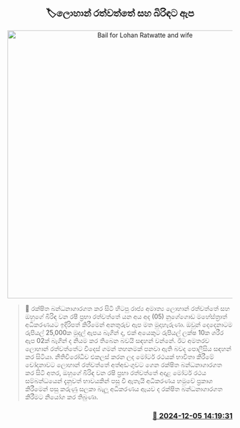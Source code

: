 <p align='center'><b><h2 align='center' title='Bail for Lohan Ratwatte and wife'>🏷ලොහාන් රත්වත්තේ සහ බිරිඳට ඇප</h2></b></p>
<p align='center'><img src='https://helakuru.sgp1.cdn.digitaloceanspaces.com/esana/images/lib/lohan-rathwaththe-1-archived.jpg' width='600' alt='Bail for Lohan Ratwatte and wife'></p>

>📝 රක්ෂිත බන්ධනාගාරගත කර සිටි හිටපු රාජ්‍ය අමාත්‍ය ලොහාන් රත්වත්තේ සහ ඔහුගේ බිරිඳ වන රෂී ප්‍රභා රත්වත්තේ යන අය අද (05) නුගේගොඩ මහේස්ත්‍රාත් අධිකරණයට ඉදිරිපත් කිරීමෙන් අනතුරුව ඇප මත මුදාහැරුණා.
ඔවුන් දෙදෙනාටම රුපියල් 25,000ක මුදල් ඇපය බැගින් ද, එක් අයෙකුට රුපියල් ලක්ෂ 10ක ශරීර ඇප 02ක් බැගින් ද නියම කර තිබෙන බවයි සඳහන් වන්නේ.
ඊට අමතරව ලොහාන් රත්වත්තේට විදෙස් ගමන් තහනමක් පනවා ඇති බවද පොලීසිය සඳහන් කර සිටියා.
නීතිවිරෝධීව එකලස් කරන ලද මෝටර් රථයක් භාවිතා කිරීමේ චෝදනාවට ලොහාන් රත්වත්තේ අත්අඩංගුවට ගෙන රක්ෂිත බන්ධනාගාරගත කර සිටි අතර, ඔහුගේ බිරිඳ වන රෂි ප්‍රභා රත්වත්තේ අදාළ මෝටර් රථය සම්බන්ධයෙන් දැනුවත් භාවයකින් පසු වී ඇතැයි අධිකරණය හමුවේ ප්‍රකාශ කිරීමෙන් පසු කරුණු සලකා බැලූ අධිකරණය ඇයව ද රක්ෂිත බන්ධනාගාරගත කිරීමට නියෝග කර තිබුණා.


<h3 align='right'><a href='https://www.helakuru.lk/esana/p/105683/'>📅 2024-12-05 14:19:31</a></h3>
